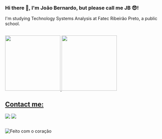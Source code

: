 ### Hi there 👋, I'm João Bernardo, but please call me JB 😎!
I'm studying Technology Systems Analysis at Fatec Ribeirão Preto, a public school.

##

<div style="display:flex; justify-content: space-between">
  <a href="https://github.com/Jbnado">
  <img height="180cm" src="https://github-readme-stats.vercel.app/api?username=Jbnado&show_icons=true&theme=radical">
  <img height="180cm" src="https://github-readme-stats.vercel.app/api/top-langs/?username=Jbnado&layout=compact&langs_count=10&theme=radical">
</div>

## Contact me:

<a target="_blank" href="mailto:bernardojoao9@gmail.com?subject=Hello,%20JB%20"><img src="https://img.shields.io/badge/Gmail-D14836?style=for-the-badge&logo=gmail&logoColor=white"></a>
<a target="_blank" href="https://www.linkedin.com/in/jo%C3%A3o-bernardoads/"><img src="https://img.shields.io/badge/LinkedIn-0077B5?style=for-the-badge&logo=linkedin&logoColor=white"></a>

##

![Feito com o coração](http://ForTheBadge.com/images/badges/built-with-love.svg)
